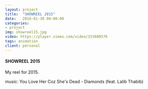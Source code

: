 ```yaml
---
layout: project
title:  "SHOWREEL 2015"
date:   2016-01-30 00:00:00
categories:
- project
img: showreel15.jpg
video: https://player.vimeo.com/video/153600576
tags: animation
client: personal
---
```

#### SHOWREEL 2015
My reel for 2015. 

music: You Love Her Coz She's Dead - Diamonds (feat. Lalib Thabib)